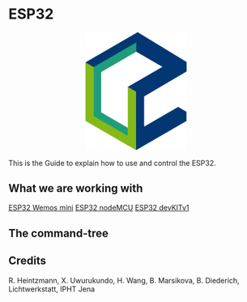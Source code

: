 # ESP32
<p align="center">
<img src="./IMAGES/UC2_Logo.png" width="200">
</p>

This is the Guide to explain how to use and control the ESP32.  

## What we are working with
[ESP32 Wemos mini]()
[ESP32 nodeMCU]()
[ESP32 devKITv1]()



## The command-tree 


##


## Credits
R. Heintzmann, X. Uwurukundo, H. Wang, B. Marsikova, B. Diederich, Lichtwerkstatt, IPHT Jena